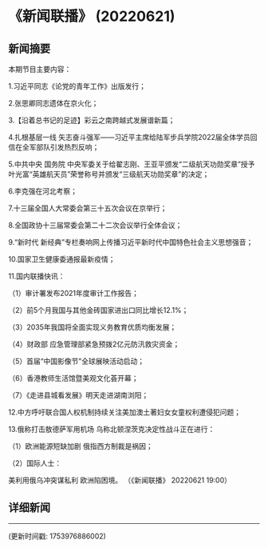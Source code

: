 # 《新闻联播》 (20220621)

## 新闻摘要

本期节目主要内容：


1.习近平同志《论党的青年工作》出版发行；


2.张思卿同志遗体在京火化；


3.【沿着总书记的足迹】彩云之南跨越式发展谱新篇；


4.扎根基层一线 矢志奋斗强军——习近平主席给陆军步兵学院2022届全体学员回信在全军部队引发热烈反响；


5.中共中央 国务院 中央军委关于给翟志刚、王亚平颁发“二级航天功勋奖章”授予叶光富“英雄航天员”荣誉称号并颁发“三级航天功勋奖章”的决定；


6.李克强在河北考察；


7.十三届全国人大常委会第三十五次会议在京举行；


8.全国政协十三届常委会第二十二次会议举行全体会议；


9.“新时代 新经典”专栏奏响网上传播习近平新时代中国特色社会主义思想强音；


10.国家卫生健康委通报最新疫情；


11.国内联播快讯：


（1）审计署发布2021年度审计工作报告；


（2）前5个月我国与其他金砖国家进出口同比增长12.1%；


（3）2035年我国将全面实现义务教育优质均衡发展；


（4）财政部 应急管理部紧急预拨2亿元防汛救灾资金；


（5）首届“中国影像节”全球展映活动启动；


（6）香港教师生活馆暨美观文化荟开幕；


（7）《走进县城看发展》明天走进湖南浏阳；


12.中方呼吁联合国人权机制持续关注美加澳土著妇女女童权利遭侵犯问题；


13.俄称打击敖德萨军用机场 乌称北顿涅茨克决定性战斗正在进行：


（1）欧洲能源短缺加剧 俄指西方制裁是祸因；


（2）国际人士：

美利用俄乌冲突谋私利 欧洲陷困境。
（《新闻联播》 20220621 19:00）

## 详细新闻

---

(更新时间戳: 1753976886002)

